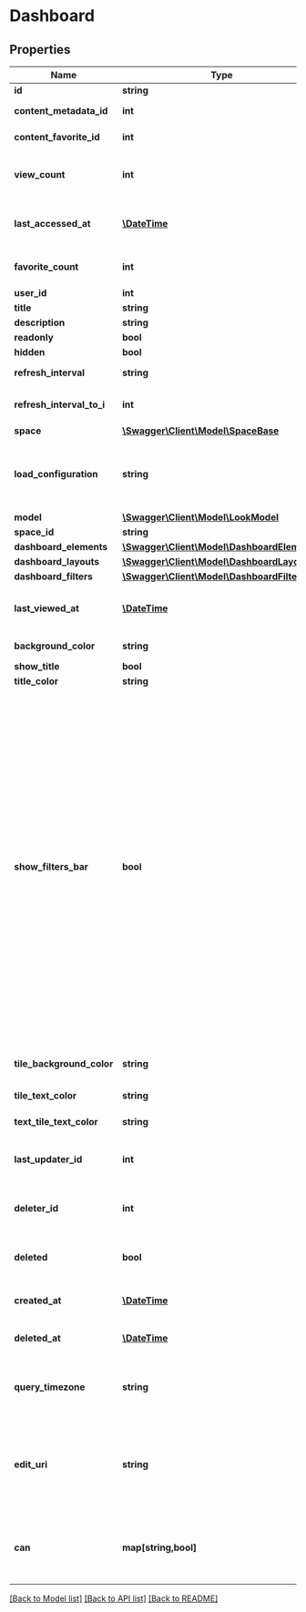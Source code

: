 # Dashboard

## Properties
Name | Type | Description | Notes
------------ | ------------- | ------------- | -------------
**id** | **string** | Unique Id | [optional] 
**content_metadata_id** | **int** | Id of content metadata | [optional] 
**content_favorite_id** | **int** | Content Favorite Id | [optional] 
**view_count** | **int** | Number of times viewed in the Looker web UI | [optional] 
**last_accessed_at** | [**\DateTime**](\DateTime.md) | Time the dashboard was last accessed | [optional] 
**favorite_count** | **int** | Number of times favorited | [optional] 
**user_id** | **int** | Id of User | [optional] 
**title** | **string** | Look Title | [optional] 
**description** | **string** | Description | [optional] 
**readonly** | **bool** | Is Read-only | [optional] 
**hidden** | **bool** | Is Hidden | [optional] 
**refresh_interval** | **string** | Refresh Interval | [optional] 
**refresh_interval_to_i** | **int** | Refresh Interval as Integer | [optional] 
**space** | [**\Swagger\Client\Model\SpaceBase**](SpaceBase.md) | Space | [optional] 
**load_configuration** | **string** | configuration option that governs how dashboard loading will happen. | [optional] 
**model** | [**\Swagger\Client\Model\LookModel**](LookModel.md) | Model | [optional] 
**space_id** | **string** | Id of Space | [optional] 
**dashboard_elements** | [**\Swagger\Client\Model\DashboardElement[]**](DashboardElement.md) | Elements | [optional] 
**dashboard_layouts** | [**\Swagger\Client\Model\DashboardLayout[]**](DashboardLayout.md) | Layouts | [optional] 
**dashboard_filters** | [**\Swagger\Client\Model\DashboardFilter[]**](DashboardFilter.md) | Filters | [optional] 
**last_viewed_at** | [**\DateTime**](\DateTime.md) | Time last viewed in the Looker web UI | [optional] 
**background_color** | **string** | Background color | [optional] 
**show_title** | **bool** | Show title | [optional] 
**title_color** | **string** | Title color | [optional] 
**show_filters_bar** | **bool** | Show filters bar.  **Security Note:** This property only affects the *cosmetic* appearance of the dashboard, not a user&#39;Ls ability to access data. Hiding the filters bar does **NOT** prevent users from changing filters by other means. For information on how to set up secure data access control policies, see [Control User Access to Data](https://docs.looker.com/admin-options/tutorials/permissions#control_user_access_to_data) | [optional] 
**tile_background_color** | **string** | Tile background color | [optional] 
**tile_text_color** | **string** | Tile text color | [optional] 
**text_tile_text_color** | **string** | Color of text on text tiles | [optional] 
**last_updater_id** | **int** | Id of User that last updated the dashboard. | [optional] 
**deleter_id** | **int** | Id of User that deleted the dashboard. | [optional] 
**deleted** | **bool** | Whether or not a dashboard is deleted. | [optional] 
**created_at** | [**\DateTime**](\DateTime.md) | Time that the Dashboard was created. | [optional] 
**deleted_at** | [**\DateTime**](\DateTime.md) | Time that the Dashboard was deleted. | [optional] 
**query_timezone** | **string** | Timezone in which the Dashboard will run by default. | [optional] 
**edit_uri** | **string** | Relative path of URI of LookML file to edit the dashboard (LookML dashboard only). | [optional] 
**can** | **map[string,bool]** | Operations the current user is able to perform on this object | [optional] 

[[Back to Model list]](../README.md#documentation-for-models) [[Back to API list]](../README.md#documentation-for-api-endpoints) [[Back to README]](../README.md)



